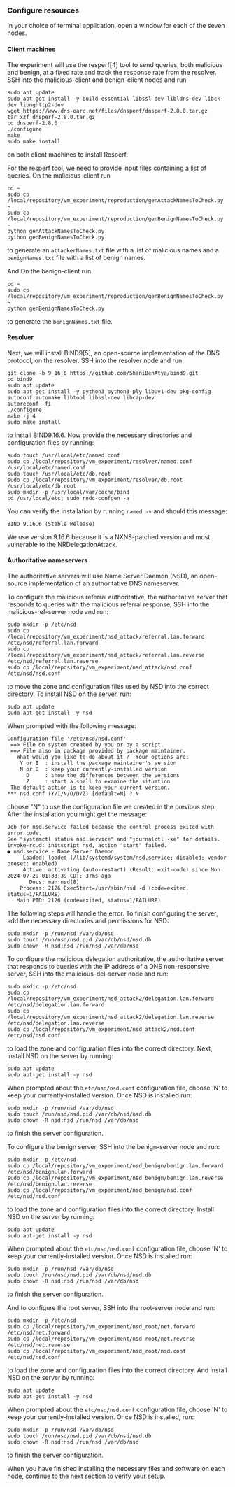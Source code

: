 <!-- Configure resources -->
### Configure resources
In your choice of terminal application, open a window for each of the seven nodes.

#### Client machines
The experiment will use the resperf[4] tool to send queries, both malicious and benign, at a fixed rate and track the response rate from the resolver. SSH into the malicious-client and benign-client nodes and run
```
sudo apt update
sudo apt-get install -y build-essential libssl-dev libldns-dev libck-dev libnghttp2-dev
wget https://www.dns-oarc.net/files/dnsperf/dnsperf-2.8.0.tar.gz
tar xzf dnsperf-2.8.0.tar.gz
cd dnsperf-2.8.0
./configure
make
sudo make install
```
on both client machines to install Resperf.

For the resperf tool, we need to provide input files containing a list of queries. On the malicious-client run
```
cd ~
sudo cp /local/repository/vm_experiment/reproduction/genAttackNamesToCheck.py ~
sudo cp /local/repository/vm_experiment/reproduction/genBenignNamesToCheck.py ~
python genAttackNamesToCheck.py
python genBenignNamesToCheck.py
```
to generate an `attackerNames.txt` file with a list of malicious names and a `benignNames.txt` file with a list of benign names.

And On the benign-client run
```
cd ~
sudo cp /local/repository/vm_experiment/reproduction/genBenignNamesToCheck.py ~
python genBenignNamesToCheck.py
```
to generate the `benignNames.txt` file.

#### Resolver
Next, we will install BIND9[5], an open-source implementation of the DNS protocol, on the resolver. SSH into the resolver node and run
```
git clone -b 9_16_6 https://github.com/ShaniBenAtya/bind9.git 
cd bind9 
sudo apt update 
sudo apt-get install -y python3 python3-ply libuv1-dev pkg-config autoconf automake libtool libssl-dev libcap-dev
autoreconf -fi 
./configure 
make -j 4
sudo make install
```
to install BIND9.16.6. Now provide the necessary directories and configuration files by running:
```
sudo touch /usr/local/etc/named.conf
sudo cp /local/repository/vm_experiment/resolver/named.conf /usr/local/etc/named.conf
sudo touch /usr/local/etc/db.root
sudo cp /local/repository/vm_experiment/resolver/db.root /usr/local/etc/db.root
sudo mkdir -p /usr/local/var/cache/bind
cd /usr/local/etc; sudo rndc-confgen -a
```
You can verify the installation by running `named -v` and should this message:
```
BIND 9.16.6 (Stable Release)
```
We use version 9.16.6 because it is a NXNS-patched version and most vulnerable to the NRDelegationAttack.

#### Authoritative nameservers
The authoritative servers will use Name Server Daemon (NSD), an open-source implementation of an authoritative DNS nameserver. 

To configure the malicious referral authoritative, the authoritative server that responds to queries with the malicious referral response, SSH into the malicious-ref-server node and run:
```
sudo mkdir -p /etc/nsd
sudo cp /local/repository/vm_experiment/nsd_attack/referral.lan.forward /etc/nsd/referral.lan.forward
sudo cp /local/repository/vm_experiment/nsd_attack/referral.lan.reverse /etc/nsd/referral.lan.reverse
sudo cp /local/repository/vm_experiment/nsd_attack/nsd.conf /etc/nsd/nsd.conf
```
to move the zone and configuration files used by NSD into the correct directory. To install NSD on the server, run:
```
sudo apt update
sudo apt-get install -y nsd
```
When prompted with the following message:
```
Configuration file '/etc/nsd/nsd.conf'
 ==> File on system created by you or by a script.
 ==> File also in package provided by package maintainer.
   What would you like to do about it ?  Your options are:
    Y or I  : install the package maintainer's version
    N or O  : keep your currently-installed version
      D     : show the differences between the versions
      Z     : start a shell to examine the situation
 The default action is to keep your current version.
*** nsd.conf (Y/I/N/O/D/Z) [default=N] ? N
```
choose "N" to use the configuration file we created in the previous step. After the installation you might get the message:
```
Job for nsd.service failed because the control process exited with error code.
See "systemctl status nsd.service" and "journalctl -xe" for details.
invoke-rc.d: initscript nsd, action "start" failed.
● nsd.service - Name Server Daemon
     Loaded: loaded (/lib/systemd/system/nsd.service; disabled; vendor preset: enabled)
     Active: activating (auto-restart) (Result: exit-code) since Mon 2024-07-29 01:33:39 CDT; 37ms ago
       Docs: man:nsd(8)
    Process: 2126 ExecStart=/usr/sbin/nsd -d (code=exited, status=1/FAILURE)
   Main PID: 2126 (code=exited, status=1/FAILURE)
```
The following steps will handle the error. To finish configuring the server, add the necessary directories and permissions for NSD:
```
sudo mkdir -p /run/nsd /var/db/nsd
sudo touch /run/nsd/nsd.pid /var/db/nsd/nsd.db
sudo chown -R nsd:nsd /run/nsd /var/db/nsd
```

To configure the malicious delegation authoritative, the authoritative server that responds to queries with the IP address of a DNS non-responsive server, SSH into the malicious-del-server node and run:
```
sudo mkdir -p /etc/nsd
sudo cp /local/repository/vm_experiment/nsd_attack2/delegation.lan.forward /etc/nsd/delegation.lan.forward
sudo cp /local/repository/vm_experiment/nsd_attack2/delegation.lan.reverse /etc/nsd/delegation.lan.reverse
sudo cp /local/repository/vm_experiment/nsd_attack2/nsd.conf /etc/nsd/nsd.conf
```
to load the zone and configuration files into the correct directory. Next, install NSD on the server by running:
```
sudo apt update
sudo apt-get install -y nsd
```
When prompted about the `etc/nsd/nsd.conf` configuration file, choose 'N' to keep your currently-installed version. Once NSD is installed run:
```
sudo mkdir -p /run/nsd /var/db/nsd
sudo touch /run/nsd/nsd.pid /var/db/nsd/nsd.db
sudo chown -R nsd:nsd /run/nsd /var/db/nsd
```
to finish the server configuration.

To configure the benign server, SSH into the benign-server node and run:
```
sudo mkdir -p /etc/nsd
sudo cp /local/repository/vm_experiment/nsd_benign/benign.lan.forward /etc/nsd/benign.lan.forward
sudo cp /local/repository/vm_experiment/nsd_benign/benign.lan.reverse /etc/nsd/benign.lan.reverse
sudo cp /local/repository/vm_experiment/nsd_benign/nsd.conf /etc/nsd/nsd.conf
```
to load the zone and configuration files into the correct directory. Install NSD on the server by running:
```
sudo apt update
sudo apt-get install -y nsd
```
When prompted about the `etc/nsd/nsd.conf` configuration file, choose 'N' to keep your currently-installed version. Once NSD is installed run:
```
sudo mkdir -p /run/nsd /var/db/nsd
sudo touch /run/nsd/nsd.pid /var/db/nsd/nsd.db
sudo chown -R nsd:nsd /run/nsd /var/db/nsd
```
to finish the server configuration.

And to configure the root server, SSH into the root-server node and run:
```
sudo mkdir -p /etc/nsd
sudo cp /local/repository/vm_experiment/nsd_root/net.forward /etc/nsd/net.forward
sudo cp /local/repository/vm_experiment/nsd_root/net.reverse /etc/nsd/net.reverse
sudo cp /local/repository/vm_experiment/nsd_root/nsd.conf /etc/nsd/nsd.conf
```
to load the zone and configuration files into the correct directory. And install NSD on the server by running:
```
sudo apt update
sudo apt-get install -y nsd
```
When prompted about the `etc/nsd/nsd.conf` configuration file, choose 'N' to keep your currently-installed version. Once NSD is installed, run:
```
sudo mkdir -p /run/nsd /var/db/nsd
sudo touch /run/nsd/nsd.pid /var/db/nsd/nsd.db
sudo chown -R nsd:nsd /run/nsd /var/db/nsd
```
to finish the server configuration.

When you have finished installing the necessary files and software on each node, continue to the next section to verify your setup.
